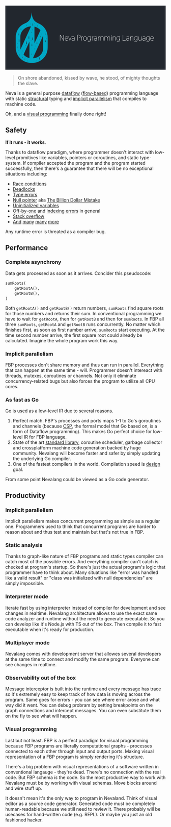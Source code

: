 <!-- # Neva Programming Language -->

![assets/header.png](assets/header.png)

> On shore abandoned, kissed by wave, he stood, of mighty thoughts the slave.

Neva is a general purpose [dataflow](https://en.wikipedia.org/wiki/Dataflow_programming) ([flow-based](https://en.wikipedia.org/wiki/Flow-based_programming)) programming language with static [structural](https://en.wikipedia.org/wiki/Structural_type_system) typing and [implicit parallelism](https://en.wikipedia.org/wiki/Implicit_parallelism) that compiles to machine code.

Oh, and a [visual programming](https://en.wikipedia.org/wiki/Visual_programming_language) finally done right!

## Safety

**If it runs - it works**.

Thanks to dataflow paradigm, where programmer doesn't interact with low-level promitives like variables, pointers or coroutines, and static type-system. If compiler accepted the program and the program started successfully, then there's a guarantee that there will be no exceptional situations including:

- [Race conditions](https://en.wikipedia.org/wiki/Race_condition)
- [Deadlocks](https://en.wikipedia.org/wiki/Deadlock)
- [Type errors](https://en.wikipedia.org/wiki/Type_system#Type_errors)
- [Null pointer](https://en.wikipedia.org/wiki/Null_pointer) aka [The Billion Dollar Mistake](https://www.infoq.com/presentations/Null-References-The-Billion-Dollar-Mistake-Tony-Hoare/)
- [Uninitialized variables](https://en.wikipedia.org/wiki/Uninitialized_variable)
- [Off-by-one](https://en.wikipedia.org/wiki/Off-by-one_error) and [indexing errors](https://en.wikipedia.org/wiki/Bounds_checking#Index_checking) in general
- [Stack overflow](https://en.wikipedia.org/wiki/Stack_overflow)
- [And](https://en.wikipedia.org/wiki/Dangling_pointer) [many](https://en.wikipedia.org/wiki/Buffer_overflow) [many](https://en.wikipedia.org/wiki/Segmentation_fault) [more](https://en.wikipedia.org/wiki/Stale_pointer_bug)

Any runtime error is threated as a compiler bug.

## Performance

### Complete asynchrony

Data gets processed as soon as it arrives. Concider this pseudocode:

```
sumRoots(
    getRootA(),
    getRootB(),
)
```

Both `getRootA()` and `getRootB()` return numbers, `sumRoots` find square roots for those numbers and returns their sum. In conventional programming we have to wait for `getRootA`, then for `getRootB` and then for `sumRoots`. In FBP all three `sumRoots`, `getRootA` and `getRootB` runs concurrently. No matter which finishes first, as soon as first number arrive, `sumRoots` start executing. At the time second number arrive, the first square root could already be calculated. Imagine the whole program work this way.

### Implicit parallelism

FBP processes don't share memory and thus can run in parallel. Everything that can happen at the same time - will. Programmer doesn't intereact with threads, mutexes, coroutines or channels. Not only it eliminate concurrency-related bugs but also forces the program to utilize all CPU cores.

### As fast as Go

[Go](https://go.dev) is used as a low-level IR due to several reasons.

1. Perfect match. FBP's processes and ports maps 1-1 to Go's goroutines and channels (because [CSP](https://en.wikipedia.org/wiki/Communicating_sequential_processes), the formal model that Go based on, is a form of Dataflow programming). This makes Go perfect choice for low-level IR for FBP language.
2. State of the art [standard library](https://pkg.go.dev/std), coroutine scheduler, garbage collector and crossplatform machine code generation backed by huge community. Nevalang will become faster and safer by simply updating the underlying Go compiler.
3. One of the fastest compilers in the world. Compilation speed is [design](https://www.youtube.com/watch?v=rKnDgT73v8s#t=8m53) goal.

From some point Nevalang could be viewed as a Go code generator.

## Productivity

### Implicit parallelism

Implicit parallelism makes concurrent programming as simple as a regular one. Programmers used to think that concurrent programs are harder to reason about and thus test and maintain but that's not true in FBP.

### Static analysis

Thanks to graph-like nature of FBP programs and static types compiler can catch most of the possible errors. And everything compiler can't catch is checked at program's startup. So there's just the actual program's logic that programmer have to think about. Many situations like "error was handled like a valid result" or "class was initialized with null dependencies" are simply impossible.

### Interpreter mode

Iterate fast by using interpreter instead of compiler for development and see changes in realtime. Nevalang architecture allows to use the exact same code analyzer and runtime without the need to generate executable. So you can develop like it's Node.js with TS out of the box. Then compile it to fast executable when it's ready for production.

### Multiplayer mode

Nevalang comes with development server that allowes several developers at the same time to connect and modify the same program. Everyone can see changes in realtime.

### Observability out of the box

Message interceptor is built into the runtime and every message has trace so it's extremely easy to keep track of how data is moving across the program. Same goes for errors - you can see where error arose and what way did it went. You can debug probram by setting breakpoints on the graph connections and intercept messages. You can even substitute them on the fly to see what will happen.

### Visual programming

Last but not least. FBP is a perfect paradigm for visual programming because FBP programs are literally computational graphs - processes connected to each other through input and output ports. Making visual representation of a FBP program is simply rendering it's structure.

There's a big problem with visual representations of a software written in conventional langauge - they're dead. There's no connection with the real code. But FBP schema _is_ the code. So the most productive way to work with Nevalang must be by working with visual schemas. Move blocks around and wire stuff up.

It doesn't mean it's the only way to program in Nevaland. Think of visual editor as a source code generator. Generated code must be completely human-readable because we still need to review it. There probably will be usecases for hand-written code (e.g. REPL). Or maybe you just an old fashioned hacker.
